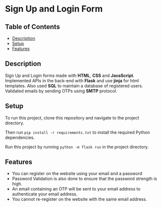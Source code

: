 # Sign Up and Login Form 

## Table of Contents
* [Description](#description)
* [Setup](#setup)
* [Features](#features)


## Description
Sign Up and Login forms made with **HTML**, **CSS** and **JavaScript**. Implemented APIs in the back-end with **Flask** and use **jinja** for html templates.
Also used **SQL** to maintain a database of registered users.
Validated emails by sending OTPs using **SMTP** protocol.

## Setup
To run this project, clone this repository and navigate to the project directory.

Then run ```pip install -r requirements.txt``` to install the required Python dependencies.

Run this project by running ```python -m flask run``` in the project directory.

## Features
* You can register on the website using your email and a password
* Password Validation is also done to ensure that the password strength is high.
* An email containing an OTP will be sent to your email address to authenticate your email address.
* You cannot re-register on the website with the same email address.
